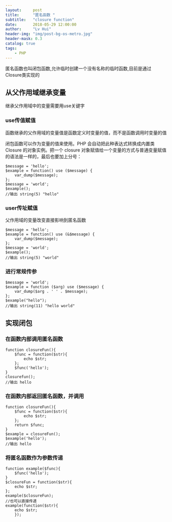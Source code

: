 ```yaml
---
layout:     post
title:      "匿名函数 "
subtitle:   "closure function"
date:       2018-05-29 12:00:00
author:     "Lv Hui"
header-img: "img/post-bg-os-metro.jpg"
header-mask: 0.3
catalog: true
tags:
    - PHP
---
```


匿名函数也叫闭包函数,允许临时创建一个没有名称的临时函数,目前是通过Closure类实现的

## 从父作用域继承变量

继承父作用域中的变量需要用use关键字

### use传值赋值

函数继承的父作用域的变量值是函数定义时变量的值，而不是函数调用时变量的值

闭包函数可以作为变量的值来使用。PHP 会自动把此种表达式转换成内置类 Closure 的对象实例。把一个 closure 对象赋值给一个变量的方式与普通变量赋值的语法是一样的，最后也要加上分号：

```
$message = 'hello';
$example = function() use ($message) {
	var_dump($message);
};
$message = 'world';
$example(); 
//输出 string(5) "hello"
```

### user传址赋值

父作用域的变量改变直接影响到匿名函数

```
$message = 'hello';
$example = function() use (&$message) {
	var_dump($message);
};
$message = 'world';
$example(); 
//输出 string(5) "world"
```

### 进行常规传参

```
$message = 'world';
$example = function ($arg) use ($message) {
    var_dump($arg . ' ' . $message);
};
$example("hello"); 
//输出 string(11) "hello world"
```

## 实现闭包

### 在函数内部调用匿名函数

```
function closureFun(){
	$func = function($str){
		echo $str;
	};
	$func('hello');
}
closurefun();
//输出 hello
```

### 在函数内部返回匿名函数，并调用

```
function closureFun(){
	$func = function($str){
		echo $str;
	};
	return $func;
}
$example = closureFun();
$example('hello');
//输出 hello
```

### 将匿名函数作为参数传递

```
function example($func){
	$func('hello');
}
$closureFun = function($str){
	echo $str;
};
example($closureFun);
//也可以直接传递
example(function($str){
	echo $str;
	});
```
